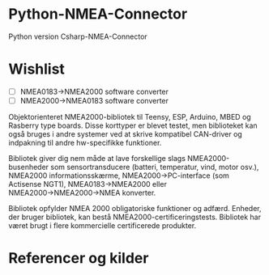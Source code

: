# Python-NMEA-Connector
Python version  Csharp-NMEA-Connector


# Wishlist
- [ ] NMEA0183→NMEA2000 software converter
- [ ] NMEA2000→NMEA0183 software converter

Objektorienteret NMEA2000-bibliotek til Teensy, ESP, Arduino, MBED og Rasberry type boards. Disse korttyper er blevet testet, men biblioteket kan også bruges i andre systemer ved at skrive kompatibel CAN-driver og indpakning til andre hw-specifikke funktioner.

Bibliotek giver dig nem måde at lave forskellige slags NMEA2000-busenheder som sensortransducere (batteri, temperatur, vind, motor osv.), NMEA2000 informationsskærme, NMEA2000→PC-interface (som Actisense NGT1), NMEA0183→NMEA2000 eller NMEA2000→NMEA2000→NMEA konverter.

Bibliotek opfylder NMEA 2000 obligatoriske funktioner og adfærd. Enheder, der bruger bibliotek, kan bestå NMEA2000-certificeringstests. Bibliotek har været brugt i flere kommercielle certificerede produkter.




# Referencer og kilder
